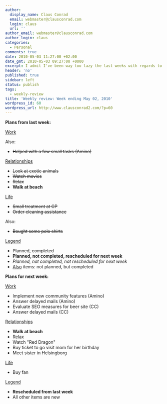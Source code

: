 ```yaml
---
author:
  display_name: Claus Conrad
  email: webmaster@clausconrad.com
  login: claus
  url: ''
author_email: webmaster@clausconrad.com
author_login: claus
categories:
  - Personal
comments: true
date: 2010-05-03 11:27:00 +02:00
date_gmt: 2010-05-03 09:27:00 +0000
excerpt: I admit I've been way too lazy the last weeks with regards to work tasks, so I'm deliberately posting this embarrassing review to get myself back on track as soon as possible again...
header: 'no'
published: true
sidebar: left
status: publish
tags:
  - weekly-review
title: 'Weekly review: Week ending May 02, 2010'
wordpress_id: 60
wordpress_url: http://www.clausconrad2.com/?p=60
---
```

<a id="last-week"></a>**Plans from last week:**

<u>Work</u>

Also:

*   <del>Helped with a few small tasks (Amino)</del>

<u>Relationships</u>

*   <del>Look at exotic animals</del>
*   <del>Watch movies</del>
*   <del>Relax</del>
*   **Walk at beach**

<u>Life</u>

*   <del>Small treatment at GP</del>
*   <del>Order cleaning assistance</del>

Also:

*   <del>Bought some polo shirts</del>

<u>Legend</u>

*   <del>Planned, completed</del>
*   **Planned, not completed, rescheduled for next week**
*   _Planned, not completed, not rescheduled for next week_
*   <u>Also</u> items: not planned, but completed

<a id="next-week"></a>**Plans for next week:**

<u>Work</u>

*   Implement new community features (Amino)
*   Answer delayed mails (Amino)
*   Evaluate SEO measures for beer site (CC)
*   Answer delayed mails (CC)

<u>Relationships</u>

*   **Walk at beach**
*   Relax
*   Watch "Red Dragon"
*   Buy ticket to go visit mom for her birthday
*   Meet sister in Helsingborg

<u>Life</u>

*   Buy fan

<u>Legend</u>

*   **Rescheduled from last week**
*   All other items are new
